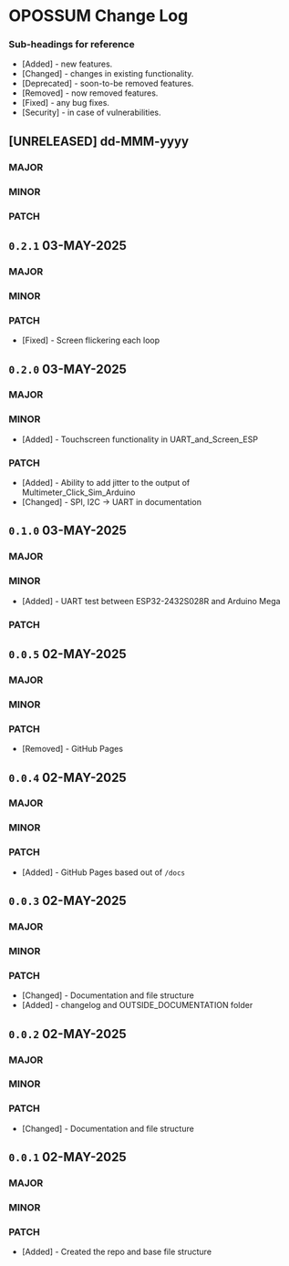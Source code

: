 # OPOSSUM Change Log

### Sub-headings for reference
- [Added] - new features.
- [Changed] - changes in existing functionality.
- [Deprecated] - soon-to-be removed features.
- [Removed] - now removed features.
- [Fixed] - any bug fixes.
- [Security] - in case of vulnerabilities.

<!------------------------------------------------------------>
## [UNRELEASED] dd-MMM-yyyy

### MAJOR

### MINOR

### PATCH

<!------------------------------------------------------------>
## `0.2.1` 03-MAY-2025

### MAJOR

### MINOR

### PATCH
- [Fixed] - Screen flickering each loop

<!------------------------------------------------------------>
## `0.2.0` 03-MAY-2025

### MAJOR

### MINOR
- [Added] - Touchscreen functionality in UART_and_Screen_ESP

### PATCH
- [Added] - Ability to add jitter to the output of Multimeter_Click_Sim_Arduino
- [Changed] - SPI, I2C -> UART in documentation

<!------------------------------------------------------------>
## `0.1.0` 03-MAY-2025

### MAJOR

### MINOR
- [Added] - UART test between ESP32-2432S028R and Arduino Mega

### PATCH

<!------------------------------------------------------------>
## `0.0.5` 02-MAY-2025

### MAJOR

### MINOR

### PATCH
- [Removed] - GitHub Pages

<!------------------------------------------------------------>
## `0.0.4` 02-MAY-2025

### MAJOR

### MINOR

### PATCH
- [Added] - GitHub Pages based out of `/docs`

<!------------------------------------------------------------>
## `0.0.3` 02-MAY-2025

### MAJOR

### MINOR

### PATCH
- [Changed] - Documentation and file structure
- [Added] - changelog and OUTSIDE_DOCUMENTATION folder

<!------------------------------------------------------------>
## `0.0.2` 02-MAY-2025

### MAJOR

### MINOR

### PATCH
- [Changed] - Documentation and file structure

<!------------------------------------------------------------>
## `0.0.1` 02-MAY-2025

### MAJOR

### MINOR

### PATCH
- [Added] - Created the repo and base file structure